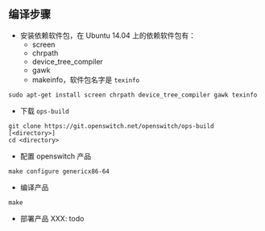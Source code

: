 
## 编译步骤

* 安装依赖软件包，在 Ubuntu 14.04 上的依赖软件包有：
  + screen
  + chrpath
  + device_tree_compiler
  + gawk
  + makeinfo，软件包名字是 `texinfo`
```
sudo apt-get install screen chrpath device_tree_compiler gawk texinfo
```
* 下载 `ops-build`
```
git clone https://git.openswitch.net/openswitch/ops-build [<directory>]
cd <directory>
```
* 配置 openswitch 产品
```
make configure genericx86-64
```
* 编译产品
```
make
```
* 部署产品
XXX: todo
